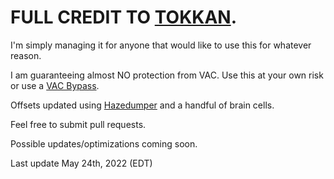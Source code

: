 # FULL CREDIT TO [TOKKAN](https://github.com/ToKKaN/better-external-backtrack). 
I'm simply managing it for anyone that would like to use this for whatever reason. 

I am guaranteeing almost NO protection from VAC. Use this at your own risk or use a [VAC Bypass](https://github.com/danielkrupinski/VAC-Bypass).

Offsets updated using [Hazedumper](https://github.com/frk1/hazedumper/blob/master/csgo.hpp) and a handful of brain cells.

Feel free to submit pull requests.

Possible updates/optimizations coming soon. 

Last update May 24th, 2022 (EDT)
